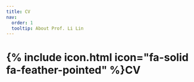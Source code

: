 ```yaml
---
title: CV
nav:
  order: 1
  tooltip: About Prof. Li Lin
---
```


# {% include icon.html icon="fa-solid fa-feather-pointed" %}CV


